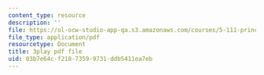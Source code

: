 ```yaml
---
content_type: resource
description: ''
file: https://ol-ocw-studio-app-qa.s3.amazonaws.com/courses/5-111-principles-of-chemical-science-fall-2008/03b7e64cf21873599731ddb5411ea7eb_ZjVicrRxFtM.pdf
file_type: application/pdf
resourcetype: Document
title: 3play pdf file
uid: 03b7e64c-f218-7359-9731-ddb5411ea7eb
---
```


